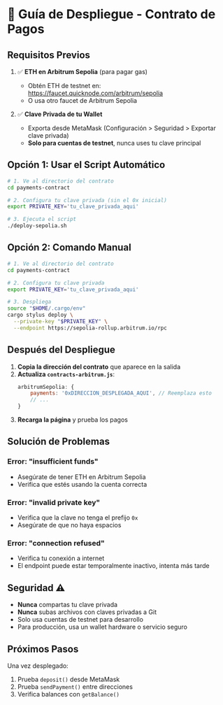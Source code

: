 # 🚀 Guía de Despliegue - Contrato de Pagos

## Requisitos Previos

1. ✅ **ETH en Arbitrum Sepolia** (para pagar gas)
   - Obtén ETH de testnet en: https://faucet.quicknode.com/arbitrum/sepolia
   - O usa otro faucet de Arbitrum Sepolia

2. ✅ **Clave Privada de tu Wallet**
   - Exporta desde MetaMask (Configuración > Seguridad > Exportar clave privada)
   - **Solo para cuentas de testnet**, nunca uses tu clave principal

## Opción 1: Usar el Script Automático

```bash
# 1. Ve al directorio del contrato
cd payments-contract

# 2. Configura tu clave privada (sin el 0x inicial)
export PRIVATE_KEY='tu_clave_privada_aqui'

# 3. Ejecuta el script
./deploy-sepolia.sh
```

## Opción 2: Comando Manual

```bash
# 1. Ve al directorio del contrato
cd payments-contract

# 2. Configura tu clave privada
export PRIVATE_KEY='tu_clave_privada_aqui'

# 3. Despliega
source "$HOME/.cargo/env"
cargo stylus deploy \
  --private-key "$PRIVATE_KEY" \
  --endpoint https://sepolia-rollup.arbitrum.io/rpc
```

## Después del Despliegue

1. **Copia la dirección del contrato** que aparece en la salida
2. **Actualiza `contracts-arbitrum.js`**:
   ```javascript
   arbitrumSepolia: {
       payments: '0xDIRECCION_DESPLEGADA_AQUI', // Reemplaza esto
       // ...
   }
   ```
3. **Recarga la página** y prueba los pagos

## Solución de Problemas

### Error: "insufficient funds"
- Asegúrate de tener ETH en Arbitrum Sepolia
- Verifica que estés usando la cuenta correcta

### Error: "invalid private key"
- Verifica que la clave no tenga el prefijo `0x`
- Asegúrate de que no haya espacios

### Error: "connection refused"
- Verifica tu conexión a internet
- El endpoint puede estar temporalmente inactivo, intenta más tarde

## Seguridad ⚠️

- **Nunca** compartas tu clave privada
- **Nunca** subas archivos con claves privadas a Git
- Solo usa cuentas de testnet para desarrollo
- Para producción, usa un wallet hardware o servicio seguro

## Próximos Pasos

Una vez desplegado:
1. Prueba `deposit()` desde MetaMask
2. Prueba `sendPayment()` entre direcciones
3. Verifica balances con `getBalance()`



